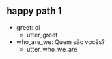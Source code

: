 ## happy path 1
* greet: oi
  - utter_greet
* who_are_we: Quem são vocês?
  - utter_who_we_are

<!-- TO DO  -->

